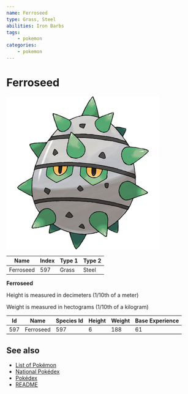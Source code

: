 ```yaml
---
name: Ferroseed
type: Grass, Steel
abilities: Iron Barbs
tags:
    - pokemon
categories:
    - pokemon
---
```


# Ferroseed


![Ferroseed](images/597.png)

| **Name** | **Index** | **Type 1** | **Type 2** |
|----|----|----|----|
| Ferroseed | 597 | Grass | Steel  |

**Ferroseed** 


Height is measured in decimeters (1/10th of a meter)

Weight is measured in hectograms (1/10th of a kilogram)

| **Id** | **Name** | **Species Id** | **Height** | **Weight** | **Base Experience** |
|--------|----------|----------------|------------|------------|---------------------|
| 597 | Ferroseed | 597 | 6 | 188 | 61 |


## See also

- [List of Pokémon](../pokemon.md)
- [National Pokédex](../national_pokedex.md)
- [Pokédex](../pokedex.md)
- [README](../README.md)
